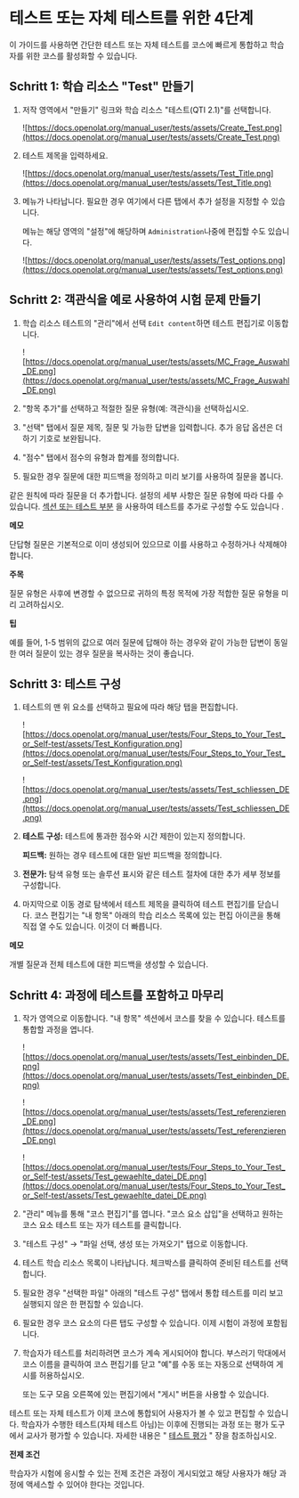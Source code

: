 # 테스트 또는 자체 테스트를 위한 4단계

이 가이드를 사용하면 간단한 테스트 또는 자체 테스트를 코스에 빠르게 통합하고 학습자를 위한 코스를 활성화할 수 있습니다.

## Schritt 1: 학습 리소스 "Test" 만들기

1. 저작 영역에서 "만들기" 링크와 학습 리소스 "테스트(QTI 2.1)"를 선택합니다.
    
    ![https://docs.openolat.org/manual_user/tests/assets/Create_Test.png](https://docs.openolat.org/manual_user/tests/assets/Create_Test.png)
    
2. 테스트 제목을 입력하세요.
    
    ![https://docs.openolat.org/manual_user/tests/assets/Test_Title.png](https://docs.openolat.org/manual_user/tests/assets/Test_Title.png)
    
3. 메뉴가 나타납니다. 필요한 경우 여기에서 다른 탭에서 추가 설정을 지정할 수 있습니다.
    
    메뉴는 해당 영역의 "설정"에 해당하며 `Administration`나중에 편집할 수도 있습니다.
    
    ![https://docs.openolat.org/manual_user/tests/assets/Test_options.png](https://docs.openolat.org/manual_user/tests/assets/Test_options.png)
    

## Schritt 2: 객관식을 예로 사용하여 시험 문제 만들기

1. 학습 리소스 테스트의 "관리"에서 선택 `Edit content`하면 테스트 편집기로 이동합니다.
    
    ![https://docs.openolat.org/manual_user/tests/assets/MC_Frage_Auswahl_DE.png](https://docs.openolat.org/manual_user/tests/assets/MC_Frage_Auswahl_DE.png)
    
2. "항목 추가"를 선택하고 적절한 질문 유형(예: 객관식)을 선택하십시오.
3. "선택" 탭에서 질문 제목, 질문 및 가능한 답변을 입력합니다. 추가 응답 옵션은 더하기 기호로 보완됩니다.
4. "점수" 탭에서 점수의 유형과 합계를 정의합니다.
5. 필요한 경우 질문에 대한 피드백을 정의하고 미리 보기를 사용하여 질문을 봅니다.

같은 원칙에 따라 질문을 더 추가합니다. 설정의 세부 사항은 질문 유형에 따라 다를 수 있습니다. [섹션 또는 테스트 부분](https://docs.openolat.org/manual_user/tests/Configure_tests/) 을 사용하여 테스트를 추가로 구성할 수도 있습니다 .

**메모**

단답형 질문은 기본적으로 이미 생성되어 있으므로 이를 사용하고 수정하거나 삭제해야 합니다.

**주목**

질문 유형은 사후에 변경할 수 없으므로 귀하의 특정 목적에 가장 적합한 질문 유형을 미리 고려하십시오.

**팁**

예를 들어, 1-5 범위의 값으로 여러 질문에 답해야 하는 경우와 같이 가능한 답변이 동일한 여러 질문이 있는 경우 질문을 복사하는 것이 좋습니다.

## Schritt 3: 테스트 구성

1. 테스트의 맨 위 요소를 선택하고 필요에 따라 해당 탭을 편집합니다.
    
    ![https://docs.openolat.org/manual_user/tests/Four_Steps_to_Your_Test_or_Self-test/assets/Test_Konfiguration.png](https://docs.openolat.org/manual_user/tests/Four_Steps_to_Your_Test_or_Self-test/assets/Test_Konfiguration.png)
    
    ![https://docs.openolat.org/manual_user/tests/assets/Test_schliessen_DE.png](https://docs.openolat.org/manual_user/tests/assets/Test_schliessen_DE.png)
    
2. **테스트 구성:** 테스트에 통과한 점수와 시간 제한이 있는지 정의합니다.
    
    **피드백:** 원하는 경우 테스트에 대한 일반 피드백을 정의합니다.
    
3. **전문가:** 탐색 유형 또는 솔루션 표시와 같은 테스트 절차에 대한 추가 세부 정보를 구성합니다.
4. 마지막으로 이동 경로 탐색에서 테스트 제목을 클릭하여 테스트 편집기를 닫습니다. 코스 편집기는 "내 항목" 아래의 학습 리소스 목록에 있는 편집 아이콘을 통해 직접 열 수도 있습니다. 이것이 더 빠릅니다.

**메모**

개별 질문과 전체 테스트에 대한 피드백을 생성할 수 있습니다.

## Schritt 4: 과정에 테스트를 포함하고 마무리

1. 작가 영역으로 이동합니다. "내 항목" 섹션에서 코스를 찾을 수 있습니다. 테스트를 통합할 과정을 엽니다.
    
    ![https://docs.openolat.org/manual_user/tests/assets/Test_einbinden_DE.png](https://docs.openolat.org/manual_user/tests/assets/Test_einbinden_DE.png)
    
    ![https://docs.openolat.org/manual_user/tests/assets/Test_referenzieren_DE.png](https://docs.openolat.org/manual_user/tests/assets/Test_referenzieren_DE.png)
    
    ![https://docs.openolat.org/manual_user/tests/Four_Steps_to_Your_Test_or_Self-test/assets/Test_gewaehlte_datei_DE.png](https://docs.openolat.org/manual_user/tests/Four_Steps_to_Your_Test_or_Self-test/assets/Test_gewaehlte_datei_DE.png)
    
2. "관리" 메뉴를 통해 "코스 편집기"를 엽니다. "코스 요소 삽입"을 선택하고 원하는 코스 요소 테스트 또는 자가 테스트를 클릭합니다.
3. "테스트 구성" → "파일 선택, 생성 또는 가져오기" 탭으로 이동합니다.
4. 테스트 학습 리소스 목록이 나타납니다. 체크박스를 클릭하여 준비된 테스트를 선택합니다.
5. 필요한 경우 "선택한 파일" 아래의 "테스트 구성" 탭에서 통합 테스트를 미리 보고 실행되지 않은 한 편집할 수 있습니다.
6. 필요한 경우 코스 요소의 다른 탭도 구성할 수 있습니다. 이제 시험이 과정에 포함됩니다.
7. 학습자가 테스트를 처리하려면 코스가 계속 게시되어야 합니다. 부스러기 막대에서 코스 이름을 클릭하여 코스 편집기를 닫고 "예"를 수동 또는 자동으로 선택하여 게시를 허용하십시오.
    
    또는 도구 모음 오른쪽에 있는 편집기에서 "게시" 버튼을 사용할 수 있습니다.
    

테스트 또는 자체 테스트가 이제 코스에 통합되어 사용자가 볼 수 있고 편집할 수 있습니다. 학습자가 수행한 테스트(자체 테스트 아님)는 이후에 진행되는 과정 또는 평가 도구에서 교사가 평가할 수 있습니다. 자세한 내용은 " [테스트 평가](https://docs.openolat.org/manual_user/course_operation/Assessing_tests/) " 장을 참조하십시오.

**전제 조건**

학습자가 시험에 응시할 수 있는 전제 조건은 과정이 게시되었고 해당 사용자가 해당 과정에 액세스할 수 있어야 한다는 것입니다.